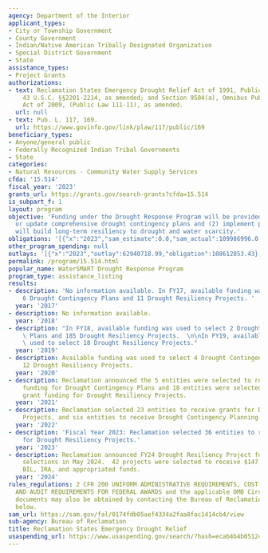 ```yaml
---
agency: Department of the Interior
applicant_types:
- City or Township Government
- County Government
- Indian/Native American Tribally Designated Organization
- Special District Government
- State
assistance_types:
- Project Grants
authorizations:
- text: Reclamation States Emergency Drought Relief Act of 1991, Public Law 102-250,
    43 U.S.C. §§2201-2214, as amended; and Section 9504(a), Omnibus Public Lands Management
    Act of 2009, (Public Law 111-11), as amended.
  url: null
- text: Pub. L. 117, 169.
  url: https://www.govinfo.gov/link/plaw/117/public/169
beneficiary_types:
- Anyone/general public
- Federally Recognized Indian Tribal Governments
- State
categories:
- Natural Resources - Community Water Supply Services
cfda: '15.514'
fiscal_year: '2023'
grants_url: https://grants.gov/search-grants?cfda=15.514
is_subpart_f: 1
layout: program
objective: 'Funding under the Drought Response Program will be provided to: (1) develop
  or update comprehensive drought contingency plans and (2) implement projects that
  will build long-term resiliency to drought and water scarcity.'
obligations: '[{"x":"2023","sam_estimate":0.0,"sam_actual":109986996.0,"usa_spending_actual":106234984.25},{"x":"2024","sam_estimate":0.0,"sam_actual":5561753.0,"usa_spending_actual":3732386.36},{"x":"2025","sam_estimate":0.0,"sam_actual":25000000.0,"usa_spending_actual":0.0}]'
other_program_spending: null
outlays: '[{"x":"2023","outlay":62940718.99,"obligation":108612853.43},{"x":"2024","outlay":16869.31,"obligation":5363463.0},{"x":"2025","outlay":0.0,"obligation":0.0}]'
permalink: /program/15.514.html
popular_name: WaterSMART Drought Response Program
program_type: assistance_listing
results:
- description: 'No information available. In FY17, available funding was used to select
    6 Drought Contingency Plans and 11 Drought Resiliency Projects. '
  year: '2017'
- description: No information available.
  year: '2018'
- description: "In FY18, available funding was used to select 2 Drought Contingency\
    \ Plans and 185 Drought Resiliency Projects.  \n\nIn FY19, available funding was\
    \ used to select 18 Drought Resiliency Projects."
  year: '2019'
- description: Available funding was used to select 4 Drought Contingency Plans and
    12 Drought Resiliency Projects.
  year: '2020'
- description: Reclamation announced the 5 entities were selected to receive grant
    funding for Drought Contingency Plans and 18 entities were selected to receive
    grant funding for Drought Resiliency Projects.
  year: '2021'
- description: Reclamation selected 23 entities to receive grants for Drought Resiliency
    Projects, and six entities to receive Drought Contingency Planning grants.
  year: '2022'
- description: 'Fiscal Year 2023: Reclamation selected 36 entities to receive grants
    for Drought Resiliency Projects.'
  year: '2023'
- description: Reclamation announced FY24 Drought Resiliency Project funding opportunity
    selections in May 2024.  42 projects were selected to receive $147.9 million in
    BIL, IRA, and appropriated funds.
  year: '2024'
rules_regulations: 2 CFR 200 UNIFORM ADMINISTRATIVE REQUIREMENTS, COST PRINCIPLES,
  AND AUDIT REQUIREMENTS FOR FEDERAL AWARDS and the applicable OMB Circulars.  These
  documents may also be obtained by contacting the Bureau of Reclamation Office listed
  below.
sam_url: https://sam.gov/fal/0174fdb05aef4334a2faa8fac1414cb4/view
sub-agency: Bureau of Reclamation
title: Reclamation States Emergency Drought Relief
usaspending_url: https://www.usaspending.gov/search/?hash=ecab4b4b051243e9f95db6a86458877d
---
```

